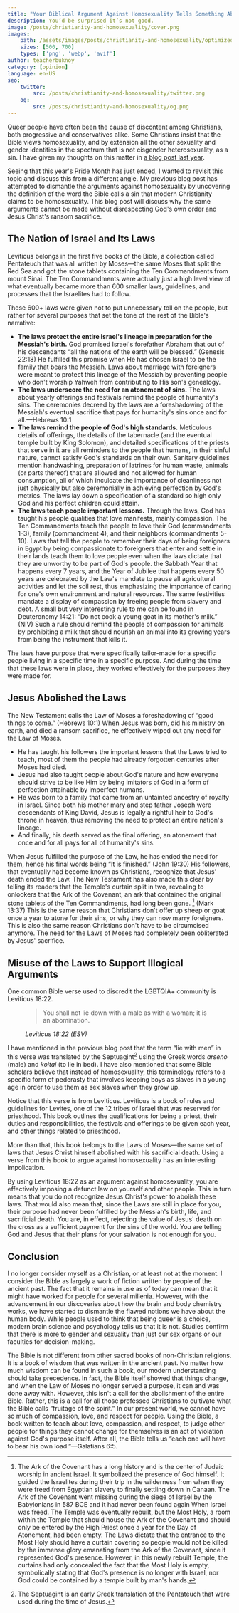 ```yaml
---
title: "Your Biblical Argument Against Homosexuality Tells Something About You"
description: You’d be surprised it’s not good.
image: /posts/christianity-and-homosexuality/cover.png
images: 
    path: /assets/images/posts/christianity-and-homosexuality/optimized
    sizes: [500, 700]
    types: ['png', 'webp', 'avif']
author: teacherbuknoy
category: [opinion]
language: en-US
seo:
    twitter:
        src: /posts/christianity-and-homosexuality/twitter.png
    og:
        src: /posts/christianity-and-homosexuality/og.png
---
```


Queer people have often been the cause of discontent among Christians, both progressive and conservatives alike. Some Christians insist that the Bible views homosexuality, and by extension all the other sexuality and gender identities in the spectrum that is not cisgender heterosexuality, as a sin. I have given my thoughts on this matter in [a blog post last year](/posts/homosexuality-wrong/).

Seeing that this year's Pride Month has just ended, I wanted to revisit this topic and discuss this from a different angle. My previous blog post has attempted to dismantle the arguments against homosexuality by uncovering the definition of the word the Bible calls a sin that modern Christianity claims to be homosexuality. This blog post will discuss why the same arguments cannot be made without disrespecting God's own order and Jesus Christ's ransom sacrifice.

## The Nation of Israel and Its Laws

Leviticus belongs in the first five books of the Bible, a collection called Pentateuch that was all written by Moses—the same Moses that split the Red Sea and got the stone tablets containing the Ten Commandments from mount Sinai. The Ten Commandments were actually just a high level view of what eventually became more than 600 smaller laws, guidelines, and processes that the Israelites had to follow.

These 600+ laws were given not to put unnecessary toll on the people, but rather for several purposes that set the tone of the rest of the Bible's narrative:

- **The laws protect the entire Israel's lineage in preparation for the Messiah's birth.** God promised Israel's forefather Abraham that out of his descendants “all the nations of the earth will be blessed.” (Genesis 22:18) He fulfilled this promise when He has chosen Israel to be the family that bears the Messiah. Laws about marriage with foreigners were meant to protect this lineage of the Messiah by preventing people who don't worship Yahweh from contributing to His son's genealogy.
- **The laws underscore the need for an atonement of sins.** The laws about yearly offerings and festivals remind the people of humanity's sins. The ceremonies decreed by the laws are a foreshadowing of the Messiah's eventual sacrifice that pays for humanity's sins once and for all.—Hebrews 10:1
- **The laws remind the people of God's high standards.** Meticulous details of offerings, the details of the tabernacle (and the eventual temple built by King Solomon), and detailed specifications of the priests that serve in it are all reminders to the people that humans, in their sinful nature, cannot satisfy God's standards on their own. Sanitary guidelines mention handwashing, preparation of latrines for human waste, animals (or parts thereof) that are allowed and not allowed for human consumption, all of which inculcate the importance of cleanliness not just physically but also ceremonially in achieving perfection by God's metrics. The laws lay down a specification of a standard so high only God and his perfect children could attain.
- **The laws teach people important lessons.** Through the laws, God has taught his people qualities that love manifests, mainly compassion. The Ten Commandments teach the people to love their God (commandments 1-3), family (commandment 4), and their neighbors (commandments 5-10). Laws that tell the people to remember their days of being foreigners in Egypt by being compassionate to foreigners that enter and settle in their lands teach them to love people even when the laws dictate that they are unworthy to be part of God's people. the Sabbath Year that happens every 7 years, and the Year of Jubilee that happens every 50 years are celebrated by the Law's mandate to pause all agricultural activities and let the soil rest, thus emphasizing the importance of caring for one's own environment and natural resources. The same festivities mandate a display of compassion by freeing people from slavery and debt. A small but very interesting rule to me can be found in Deuteronomy 14:21: “Do not cook a young goat in its mother's milk.” (NIV) Such a rule should remind the people of compassion for animals by prohibiting a milk that should nourish an animal into its growing years from being the instrument that kills it.

The laws have purpose that were specifically tailor-made for a specific people living in a specific time in a specific purpose. And during the time that these laws were in place, they worked effectively for the purposes they were made for.

## Jesus Abolished the Laws
The New Testament calls the Law of Moses a foreshadowing of “good things to come.” (Hebrews 10:1) When Jesus was born, did his ministry on earth, and died a ransom sacrifice, he effectively wiped out any need for the Law of Moses.

- He has taught his followers the important lessons that the Laws tried to teach, most of them the people had already forgotten centuries after Moses had died.
- Jesus had also taught people about God's nature and how everyone should strive to be like Him by being imitators of God in a form of perfection attainable by imperfect humans.
- He was born to a family that came from an untainted ancestry of royalty in Israel. Since both his mother mary and step father Joseph were descendants of King David, Jesus is legally a rightful heir to God's throne in heaven, thus removing the need to protect an entire nation's lineage.
- And finally, his death served as the final offering, an atonement that once and for all pays for all of humanity's sins.

When Jesus fulfilled the purpose of the Law, he has ended the need for them, hence his final words being “It is finished.” (John 19:30) His followers, that eventually had become known as Christians, recognize that Jesus' death ended the Law. The New Testament has also made this clear by telling its readers that the Temple's curtain split in two, revealing to onlookers that the Ark of the Covenant, an ark that contained the original stone tablets of the Ten Commandments, had long been gone. [^1] (Mark 13:37) This is the same reason that Christians don't offer up sheep or goat once a year to atone for their sins, or why they can now marry foreigners. This is also the same reason Christians don't have to be circumcised anymore. The need for the Laws of Moses had completely been obliterated by Jesus' sacrifice.

## Misuse of the Laws to Support Illogical Arguments

One common Bible verse used to discredit the LGBTQIA+ community is Leviticus 18:22.

<figure class="quotation">
    <blockquote>
        <p>You shall not lie down with a male as with a woman; it is an abomination.</p>
    </blockquote>
    <figcaption>
        <cite>Leviticus 18:22 (ESV)</cite>
    </figcaption>
</figure>

I have mentioned in the previous blog post that the term “lie with men” in this verse was translated by the Septuagint[^2] using the Greek words <i>arseno</i> (male) and <i>koitai</i> (to lie in bed). I have also mentioned that some Bible scholars believe that instead of homosexuality, this terminology refers to a specific form of pederasty that involves keeping boys as slaves in a young age in order to use them as sex slaves when they grow up.

Notice that this verse is from Leviticus. Leviticus is a book of rules and guidelines for Levites, one of the 12 tribes of Israel that was reserved for priesthood. This book outlines the qualifications for being a priest, their duties and responsibilities, the festivals and offerings to be given each year, and other things related to priesthood.

More than that, this book belongs to the Laws of Moses—the same set of laws that Jesus Christ himself abolished with his sacrificial death. Using a verse from this book to argue against homosexuality has an interesting impolication.

By using Leviticus 18:22 as an argument against homosexuality, you are effectively imposing a defunct law on yourself and other people. This in turn means that you do not recognize Jesus Christ's power to abolish these laws. That would also mean that, since the Laws are still in place for you, their purpose had never been fulfilled by the Messiah's birth, life, and sacrificial death. You are, in effect, rejecting the value of Jesus' death on the cross as a sufficient payment for the sins of the world. You are telling God and Jesus that their plans for your salvation is not enough for you.

## Conclusion

I no longer consider myself as a Christian, or at least not at the moment. I consider the Bible as largely a work of fiction written by people of the ancient past. The fact that it remains in use as of today can mean that it might have worked for people for several millenia. However, with the advancement in our discoveries about how the brain and body chemistry works, we have started to dismantle the flawed notions we have about the human body. While people used to think that being queer is a choice, modern brain science and psychology tells us that it is not. Studies confirm that there is more to gender and sexuality than just our sex organs or our faculties for decision-making.

The Bible is not different from other sacred books of non-Christian religions. It is a book of wisdom that was written in the ancient past. No matter how much wisdom can be found in such a book, our modern understanding should take precedence. In fact, the Bible itself showed that things change, and when the Law of Moses no longer served a purpose, it can and was done away with. However, this isn't a call for the abolishment of the entire Bible. Rather, this is a call for all those professed Christians to cultivate what the Bible calls “fruitage of the spirit.” In our present world, we cannot have so much of compassion, love, and respect for people. Using the Bible, a book written to teach about love, compassion, and respect, to judge other people for things they cannot change for themselves is an act of violation against God's purpose itself. After all, the Bible tells us “each one will have to bear his own load.”—Galatians 6:5.

[^1]: The Ark of the Covenant has a long history and is the center of Judaic worship in ancient Israel. It symbolized the presence of God himself. It guided the Israelites during their trip in the wilderness from when they were freed from Egyptian slavery to finally settling down in Canaan. The Ark of the Covenant went missing during the siege of Israel by the Babylonians in 587 BCE and it had never been found again When Israel was freed. The Temple was eventually rebuilt, but the Most Holy, a room within the Temple that should house the Ark of the Covenant and should only be entered by the High Priest once a year for the Day of Atonement, had been empty. The Laws dictate that the entrance to the Most Holy should have a curtain covering so people would not be killed by the immense glory emanating from the Ark of the Covenant, since it represented God's presence. However, in this newly rebuilt Temple, the curtains had only concealed the fact that the Most Holy is empty, symbolically stating that God's presence is no longer with Israel, nor God could be contained by a temple built by man's hands.
[^2]: The Septuagint is an early Greek translation of the Pentateuch that were used during the time of Jesus.